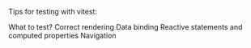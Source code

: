 Tips for testing with vitest:

What to test?
Correct rendering
Data binding
Reactive statements and computed properties
Navigation
